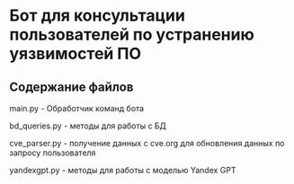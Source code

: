 # Бот для консультации пользователей по устранению уязвимостей ПО
## Содержание файлов

main.py - Обработчик команд бота

bd_queries.py - методы для работы с БД

cve_parser.py - получение данных с cve.org для обновления данных по запросу пользователя

yandexgpt.py - методы для работы с моделью Yandex GPT

